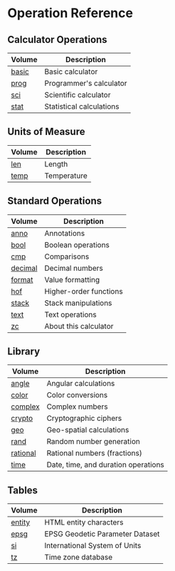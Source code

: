 <!-- Document generated by "gen-doc"; DO NOT EDIT -->

# Operation Reference

## Calculator Operations

| Volume                    | Description
|---------------------------|-----------
| [basic](ops/basic.md)     | Basic calculator 
| [prog](ops/prog.md)       | Programmer's calculator 
| [sci](ops/sci.md)         | Scientific calculator 
| [stat](ops/stat.md)       | Statistical calculations 


## Units of Measure

| Volume                    | Description
|---------------------------|-----------
| [len](ops/len.md)         | Length 
| [temp](ops/temp.md)       | Temperature 


## Standard Operations

| Volume                    | Description
|---------------------------|-----------
| [anno](ops/anno.md)       | Annotations 
| [bool](ops/bool.md)       | Boolean operations 
| [cmp](ops/cmp.md)         | Comparisons 
| [decimal](ops/decimal.md) | Decimal numbers 
| [format](ops/format.md)   | Value formatting 
| [hof](ops/hof.md)         | Higher-order functions 
| [stack](ops/stack.md)     | Stack manipulations 
| [text](ops/text.md)       | Text operations 
| [zc](ops/zc.md)           | About this calculator 


## Library

| Volume                    | Description
|---------------------------|-----------
| [angle](ops/angle.md)     | Angular calculations 
| [color](ops/color.md)     | Color conversions 
| [complex](ops/complex.md) | Complex numbers 
| [crypto](ops/crypto.md)   | Cryptographic ciphers 
| [geo](ops/geo.md)         | Geo-spatial calculations 
| [rand](ops/rand.md)       | Random number generation 
| [rational](ops/rational.md) | Rational numbers (fractions) 
| [time](ops/time.md)       | Date, time, and duration operations 


## Tables

| Volume                    | Description
|---------------------------|-----------
| [entity](ops/entity.md)   | HTML entity characters 
| [epsg](ops/epsg.md)       | EPSG Geodetic Parameter Dataset 
| [si](ops/si.md)           | International System of Units 
| [tz](ops/tz.md)           | Time zone database 


